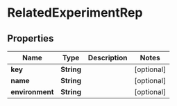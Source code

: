 

# RelatedExperimentRep


## Properties

| Name | Type | Description | Notes |
|------------ | ------------- | ------------- | -------------|
|**key** | **String** |  |  [optional] |
|**name** | **String** |  |  [optional] |
|**environment** | **String** |  |  [optional] |



